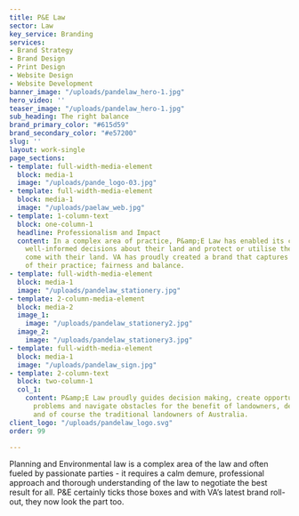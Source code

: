 ```yaml
---
title: P&E Law
sector: Law
key_service: Branding
services:
- Brand Strategy
- Brand Design
- Print Design
- Website Design
- Website Development
banner_image: "/uploads/pandelaw_hero-1.jpg"
hero_video: ''
teaser_image: "/uploads/pandelaw_hero-1.jpg"
sub_heading: The right balance
brand_primary_color: "#615d59"
brand_secondary_color: "#e57200"
slug: ''
layout: work-single
page_sections:
- template: full-width-media-element
  block: media-1
  image: "/uploads/pande_logo-03.jpg"
- template: full-width-media-element
  block: media-1
  image: "/uploads/paelaw_web.jpg"
- template: 1-column-text
  block: one-column-1
  headline: Professionalism and Impact
  content: In a complex area of practice, P&amp;E Law has enabled its clients to make
    well-informed decisions about their land and protect or utilise the rights that
    come with their land. VA has proudly created a brand that captures the essence
    of their practice; fairness and balance.
- template: full-width-media-element
  block: media-1
  image: "/uploads/pandelaw_stationery.jpg"
- template: 2-column-media-element
  block: media-2
  image_1:
    image: "/uploads/pandelaw_stationery2.jpg"
  image_2:
    image: "/uploads/pandelaw_stationery3.jpg"
- template: full-width-media-element
  block: media-1
  image: "/uploads/pandelaw_sign.jpg"
- template: 2-column-text
  block: two-column-1
  col_1:
    content: P&amp;E Law proudly guides decision making, create opportunities, solve
      problems and navigate obstacles for the benefit of landowners, developers, communities
      and of course the traditional landowners of Australia.
client_logo: "/uploads/pandelaw_logo.svg"
order: 99

---
```

Planning and Environmental law is a complex area of the law and often fueled by passionate parties - it requires a calm demure, professional approach and thorough understanding of the law to negotiate the best result for all. P&E certainly ticks those boxes and with VA’s latest brand roll-out, they now look the part too.